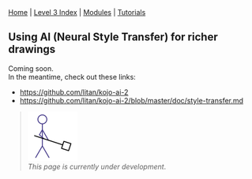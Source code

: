 <div class="nav">
  <a href="../../index.html">Home</a> | <a href="index.html">Level 3 Index</a> | <a href="/modules/modules-index.html">Modules</a> | <a href="../../tutorials-index.html">Tutorials</a>
</div>

## Using AI (Neural Style Transfer) for richer drawings

Coming soon.  
In the meantime, check out these links:
* https://github.com/litan/kojo-ai-2
* https://github.com/litan/kojo-ai-2/blob/master/doc/style-transfer.md

> <img src="/man-at-work.png"/> <br/> *This page is currently under development*.
